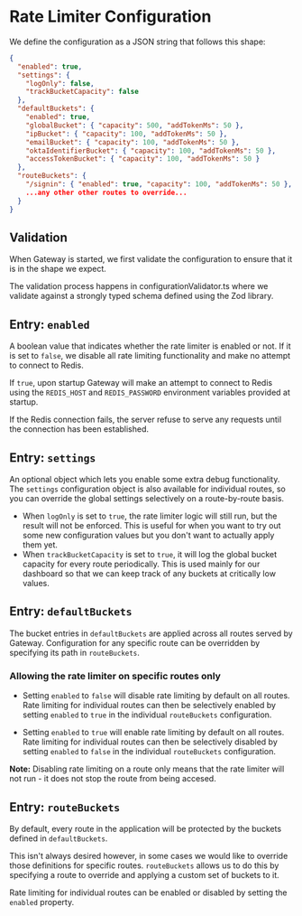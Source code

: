 # Rate Limiter Configuration

We define the configuration as a JSON string that follows this shape:

```json
{
  "enabled": true,
  "settings": {
    "logOnly": false,
    "trackBucketCapacity": false
  },
  "defaultBuckets": {
    "enabled": true,
    "globalBucket": { "capacity": 500, "addTokenMs": 50 },
    "ipBucket": { "capacity": 100, "addTokenMs": 50 },
    "emailBucket": { "capacity": 100, "addTokenMs": 50 },
    "oktaIdentifierBucket": { "capacity": 100, "addTokenMs": 50 },
    "accessTokenBucket": { "capacity": 100, "addTokenMs": 50 }
  },
  "routeBuckets": {
    "/signin": { "enabled": true, "capacity": 100, "addTokenMs": 50 },
    ...any other other routes to override...
  }
}
```

## Validation

When Gateway is started, we first validate the configuration to ensure that it is in the shape we expect.

The validation process happens in configurationValidator.ts where we validate against a strongly typed schema defined using the Zod library.

## Entry: `enabled`

A boolean value that indicates whether the rate limiter is enabled or not. If it is set to `false`, we disable all rate limiting functionality and make no attempt to connect to Redis.

If `true`, upon startup Gateway will make an attempt to connect to Redis using the `REDIS_HOST` and `REDIS_PASSWORD` environment variables provided at startup.

If the Redis connection fails, the server refuse to serve any requests until the connection has been established.

## Entry: `settings`

An optional object which lets you enable some extra debug functionality.
The `settings` configuration object is also available for individual routes, so you can override the global settings selectively on a route-by-route basis.

- When `logOnly` is set to `true`, the rate limiter logic will still run, but the result will not be enforced. This is useful for when you want to try out some new configuration values but you don't want to actually apply them yet.
- When `trackBucketCapacity` is set to `true`, it will log the global bucket capacity for every route periodically. This is used mainly for our dashboard so that we can keep track of any buckets at critically low values.

## Entry: `defaultBuckets`

The bucket entries in `defaultBuckets` are applied across all routes served by Gateway. Configuration for any specific route can be overridden by specifying its path in `routeBuckets`.

### Allowing the rate limiter on specific routes only

- Setting `enabled` to `false` will disable rate limiting by default on all routes. Rate limiting for individual routes can then be selectively enabled by setting `enabled` to `true` in the individual `routeBuckets` configuration.

- Setting `enabled` to `true` will enable rate limiting by default on all routes. Rate limiting for individual routes can then be selectively disabled by setting `enabled` to `false` in the individual `routeBuckets` configuration.

**Note:** Disabling rate limiting on a route only means that the rate limiter will not run - it does not stop the route from being accesed.

## Entry: `routeBuckets`

By default, every route in the application will be protected by the buckets defined in `defaultBuckets`.

This isn't always desired however, in some cases we would like to override those definitions for specific routes. `routeBuckets` allows us to do this by specifying a route to override and applying a custom set of buckets to it.

Rate limiting for individual routes can be enabled or disabled by setting the `enabled` property.
